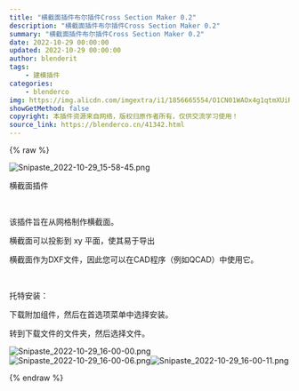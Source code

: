 ```yaml
---
title: "横截面插件布尔插件Cross Section Maker 0.2"
description: "横截面插件布尔插件Cross Section Maker 0.2"
summary: "横截面插件布尔插件Cross Section Maker 0.2"
date: 2022-10-29 00:00:00
updated: 2022-10-29 00:00:00
author: blenderit
tags: 
    - 建模插件
categories:
    - blenderco
img: https://img.alicdn.com/imgextra/i1/1856665554/O1CN01WAOx4g1qtmXUiRKil_!!1856665554.png
showGetMethod: false
copyright: 本插件资源来自网络，版权归原作者所有，仅供交流学习使用！
source_link: https://blenderco.cn/41342.html
---
```


{% raw %}
<p><img class="aligncenter" src="https://img.alicdn.com/imgextra/i1/1856665554/O1CN01WAOx4g1qtmXUiRKil_!!1856665554.png" alt="Snipaste_2022-10-29_15-58-45.png"></p><p>横截面插件</p><p> </p><p>该插件旨在从网格制作横截面。</p><p>横截面可以投影到 xy 平面，使其易于导出</p><p>横截面作为DXF文件，因此您可以在CAD程序（例如QCAD）中使用它。</p><p> </p><p>托特安装：</p><p>下载附加组件，然后在首选项菜单中选择安装。</p><p>转到下载文件的文件夹，然后选择文件。</p><p><img src="https://img.alicdn.com/imgextra/i2/1856665554/O1CN01ug74ft1qtmXJP4YOL_!!1856665554.png" alt="Snipaste_2022-10-29_16-00-00.png"><img src="https://img.alicdn.com/imgextra/i4/1856665554/O1CN01actz4n1qtmXZSoMuF_!!1856665554.png" alt="Snipaste_2022-10-29_16-00-06.png"><img src="https://img.alicdn.com/imgextra/i2/1856665554/O1CN01fM9vD71qtmXJP3Y14_!!1856665554.png" alt="Snipaste_2022-10-29_16-00-11.png"></p>
<div style="display: none">blenderco</div>
{% endraw %}